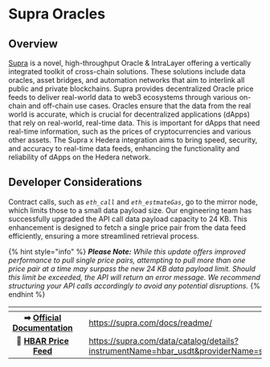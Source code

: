 # Supra Oracles

## Overview

[Supra](https://supra.com/) is a novel, high-throughput Oracle & IntraLayer offering a vertically integrated toolkit of cross-chain solutions. These solutions include data oracles, asset bridges, and automation networks that aim to interlink all public and private blockchains. Supra provides decentralized Oracle price feeds to deliver real-world data to web3 ecosystems through various on-chain and off-chain use cases. Oracles ensure that the data from the real world is accurate, which is crucial for decentralized applications (dApps) that rely on real-world, real-time data. This is important for dApps that need real-time information, such as the prices of cryptocurrencies and various other assets. The Supra x Hedera integration aims to bring speed, security, and accuracy to real-time data feeds, enhancing the functionality and reliability of dApps on the Hedera network.

## **Developer Considerations**

Contract calls, such as _`eth_call`_ and _`eth_estmateGas`_, go to the mirror node, which limits those to a small data payload size. Our engineering team has successfully upgraded the API call data payload capacity to 24 KB. This enhancement is designed to fetch a single price pair from the data feed efficiently, ensuring a more streamlined retrieval process.

{% hint style="info" %}
_**Please Note:** While this update offers improved performance to pull single price pairs, attempting to pull more than one price pair at a time may surpass the new 24 KB data payload limit. Should this limit be exceeded, the API will return an error message. We recommend structuring your API calls accordingly to avoid any potential disruptions._
{% endhint %}

<table data-card-size="large" data-view="cards" data-full-width="false"><thead><tr><th align="center"></th><th data-hidden data-card-cover data-type="files"></th><th data-hidden data-card-target data-type="content-ref"></th></tr></thead><tbody><tr><td align="center"><strong>➡</strong> <a href="https://supra.com/docs/readme/"><strong>Official Documentation</strong></a></td><td></td><td><a href="https://supra.com/docs/readme/">https://supra.com/docs/readme/</a></td></tr><tr><td align="center"><strong>🔮</strong> <a href="https://supra.com/data/catalog/details?instrumentName=hbar_usdt&#x26;providerName=supra"><strong>HBAR Price Feed</strong></a></td><td></td><td><a href="https://supra.com/data/catalog/details?instrumentName=hbar_usdt&#x26;providerName=supra">https://supra.com/data/catalog/details?instrumentName=hbar_usdt&#x26;providerName=supra</a></td></tr></tbody></table>
